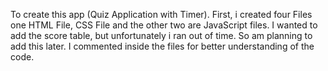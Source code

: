 To create this app (Quiz Application with Timer). First, i created four Files one HTML File, CSS File and the other two are JavaScript files. I wanted to add the score table, but unfortunately i ran out of time. So am planning to add this later. I commented inside the files for better understanding of the code. 